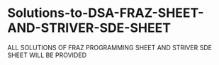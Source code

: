 # Solutions-to-DSA-FRAZ-SHEET-AND-STRIVER-SDE-SHEET
ALL SOLUTIONS OF FRAZ PROGRAMMING SHEET AND STRIVER SDE SHEET WILL BE PROVIDED
